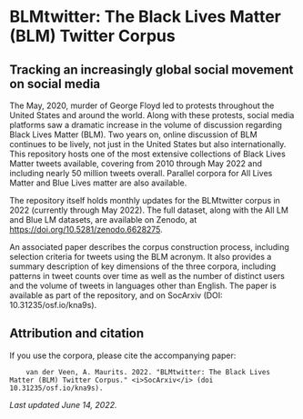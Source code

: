 # BLMtwitter: The Black Lives Matter (BLM) Twitter Corpus
## Tracking an increasingly global social movement on social media

The May, 2020, murder of George Floyd led to protests throughout the United States and around the world. Along with these protests, social media platforms saw a dramatic increase in the volume of discussion regarding Black Lives Matter (BLM). Two years on, online discussion of BLM continues to be lively, not just in the United States but also internationally. This repository hosts one of the most extensive collections of Black Lives Matter tweets available, covering from 2010 through May 2022 and including nearly 50 million tweets overall. Parallel corpora for All Lives Matter and Blue Lives matter are also available. 

The repository itself holds monthly updates for the BLMtwitter corpus in 2022 (currently through May 2022). The full dataset, along with the All LM and Blue LM datasets, are available on Zenodo, at https://doi.org/10.5281/zenodo.6628275. 

An associated paper describes the corpus construction process, including selection criteria for tweets using the BLM acronym. It also provides a summary description of key dimensions of the three corpora, including patterns in tweet counts over time as well as the number of distinct users and the volume of tweets in languages other than English. The paper is available as part of the repository, and on SocArxiv (DOI: 10.31235/osf.io/kna9s).

  
## Attribution and citation
  
If you use the corpora, please cite the accompanying paper:

        van der Veen, A. Maurits. 2022. "BLMtwitter: The Black Lives Matter (BLM) Twitter Corpus." <i>SocArxiv</i> (doi 10.31235/osf.io/kna9s).
  
_Last updated June 14, 2022._
